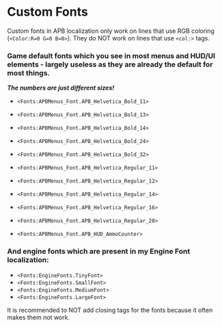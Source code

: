 # Custom Fonts

Custom fonts in APB localization only work on lines that use RGB coloring (`<Color:R=0 G=0 B=0>`). They do NOT work on lines that use `<col:>` tags.

### Game default fonts which you see in most menus and HUD/UI elements - largely useless as they are already the default for most things.

***The numbers are just different sizes!***


+ `<Fonts:APBMenus_Font.APB_Helvetica_Bold_11>`
+ `<Fonts:APBMenus_Font.APB_Helvetica_Bold_13>`
+ `<Fonts:APBMenus_Font.APB_Helvetica_Bold_14>`
+ `<Fonts:APBMenus_Font.APB_Helvetica_Bold_24>`
+ `<Fonts:APBMenus_Font.APB_Helvetica_Bold_32>`

+ `<Fonts:APBMenus_Font.APB_Helvetica_Regular_11>`
+ `<Fonts:APBMenus_Font.APB_Helvetica_Regular_12>`
+ `<Fonts:APBMenus_Font.APB_Helvetica_Regular_14>`
+ `<Fonts:APBMenus_Font.APB_Helvetica_Regular_16>`
+ `<Fonts:APBMenus_Font.APB_Helvetica_Regular_28>`

+ `<Fonts:APBMenus_Font.APB_HUD_AmmoCounter>`


### And engine fonts which are present in my Engine Font localization:

+ `<Fonts:EngineFonts.TinyFont>`
+ `<Fonts:EngineFonts.SmallFont>`
+ `<Fonts:EngineFonts.MediumFont>`
+ `<Fonts:EngineFonts.LargeFont>`

It is recommended to NOT add closing tags for the fonts because it often makes them not work.
